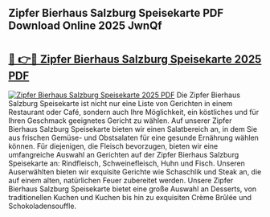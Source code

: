 ## Zipfer Bierhaus Salzburg Speisekarte PDF Download Online 2025 JwnQf

# <h2><a href="http://gcdccu.nevu.top/?p=Zipfer+Bierhaus+Salzburg+Speisekarte">🔗 👉🔴 Zipfer Bierhaus Salzburg Speisekarte 2025 PDF</a></h2>

[![Zipfer Bierhaus Salzburg Speisekarte 2025 PDF](https://i.imgur.com/dBaPXMq.png)](http://gcdccu.nevu.top/?p=Zipfer+Bierhaus+Salzburg+Speisekarte)
Die Zipfer Bierhaus Salzburg Speisekarte ist nicht nur eine Liste von Gerichten in einem Restaurant oder Café, sondern auch Ihre Möglichkeit, ein köstliches und für Ihren Geschmack geeignetes Gericht zu wählen. Auf unserer Zipfer Bierhaus Salzburg Speisekarte bieten wir einen Salatbereich an, in dem Sie aus frischen Gemüse- und Obstsalaten für eine gesunde Ernährung wählen können. Für diejenigen, die Fleisch bevorzugen, bieten wir eine umfangreiche Auswahl an Gerichten auf der Zipfer Bierhaus Salzburg Speisekarte an: Rindfleisch, Schweinefleisch, Huhn und Fisch. Unseren Auserwählten bieten wir exquisite Gerichte wie Schaschlik und Steak an, die auf einem alten, natürlichen Feuer zubereitet werden. Unsere Zipfer Bierhaus Salzburg Speisekarte bietet eine große Auswahl an Desserts, von traditionellen Kuchen und Kuchen bis hin zu exquisiten Crème Brûlée und Schokoladensouffle.

